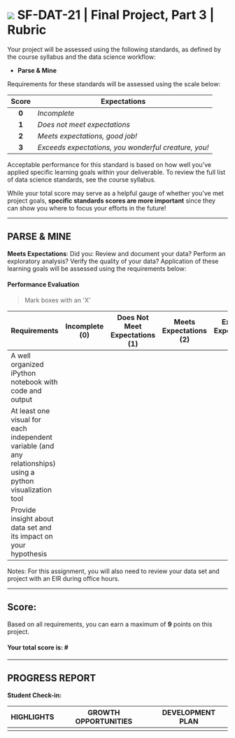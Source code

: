 # ![](https://ga-dash.s3.amazonaws.com/production/assets/logo-9f88ae6c9c3871690e33280fcf557f33.png) SF-DAT-21 | Final Project, Part 3 | Rubric

Your project will be assessed using the following standards, as defined by the course syllabus and the data science workflow:

- **Parse & Mine**

Requirements for these standards will be assessed using the scale below:

| Score | Expectations |
|:---:|---|
| **0** | _Incomplete_ |
| **1** | _Does not meet expectations_ |
| **2** | _Meets expectations, good job!_ |
| **3** | _Exceeds expectations, you wonderful creature, you!_ |

Acceptable performance for this standard is based on how well you've applied specific learning goals within your deliverable.  To review the full list of data science standards, see the course syllabus.

While your total score may serve as a helpful gauge of whether you've met project goals, __specific standards scores are more important__ since they can show you where to focus your efforts in the future!

---

## PARSE & MINE

**Meets Expectations**: Did you: Review and document your data? Perform an exploratory analysis? Verify the quality of your data? Application of these learning goals will be assessed using the requirements below:

#### Performance Evaluation

> Mark boxes with an 'X'

| Requirements | Incomplete (0) | Does Not Meet Expectations (1) | Meets Expectations (2) | Exceeds Expectations (3) |
|---|:---:|:---:|:---:|:---:|
| A well organized iPython notebook with code and output | | | | |
| At least one visual for each independent variable (and any relationships) using a python visualization tool | | | | |
| Provide insight about data set and its impact on your hypothesis | | | | |

Notes: For this assignment, you will also need to review your data set and project with an EIR during office hours.

---

## Score:

Based on all requirements, you can earn a maximum of **9** points on this project. 

#### Your total score is: **#**

---

## PROGRESS REPORT

**Student Check-in:**

| HIGHLIGHTS | GROWTH OPPORTUNITIES | DEVELOPMENT PLAN |
|---|---|---|
| | | |
